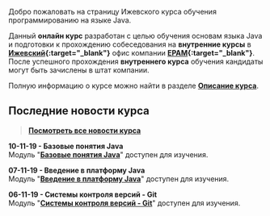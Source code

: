 Добро пожаловать на страницу Ижевского курса обучения программированию на языке Java.

Данный **онлайн курс** разработан с целью обучения основам языка Java и подготовки к прохождению собеседования на **внутренние курсы** в **[Ижевский](https://www.youtube.com/watch?v=8z2ZWhGYU8A){:target="_blank"}** офис компании **[EPAM](https://www.epam.com){:target="_blank"}**.  
После успешного прохождения **внутреннего курса** обучения кандидаты могут быть зачислены в штат компании.

Полную информацию о курсе можно найти в разделе **[Описание курса]({{site.about}})**.

Последние новости курса
---------------------

>**[Посмотреть все новости курса]({{site.news}})**

**10-11-19 - Базовые понятия Java**  
Модуль "**[Базовые понятия Java]({{site.materialsurl}}java_basics/java_basics)**" доступен для изучения.

**07-11-19 - Введение в платформу Java**  
Модуль "**[Введение в платформу Java]({{site.materialsurl}}java_intro/java_intro)**" доступен для изучения.

**06-11-19 - Системы контроля версий - Git**  
Модуль "**[Системы контроля версий - Git]({{site.materialsurl}}git/git)**" доступен для изучения.